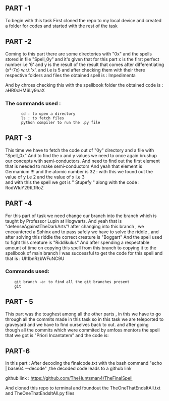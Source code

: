 ## PART -1
 To begin with this task 
             First cloned the repo to my local device and created a folder for codes and started with the rest of the task 
      
## PART -2 
 Coming to this part there are some directories with "0x" and the spells stored in file "Spell_0y"
     and it's given that for this part x is the first perfect number i.e '6' and y is the result of the result that comes after differentiating (x²-7x) w.r.t 'x'. and i.e is 5
 and after checking them with their there respective folders and files the obtained spell is : Impedimenta

And by chross checking this with the spellbook folder the obtained code is :
             aHR0cHM6Ly9naX
            
### The commands used :
           cd : to open a directory 
           ls : to fetch files
           python compiler to run the .py file
           
## PART -3
This time we have to fetch the code out of "0y" directory and a file with "Spell_0x"
    And to find the x and y values we need to once again brushup our concepts with semi-conductors. And need to find out the first element that is needed to make semi-conductors 
   And yeah that element is Germanium !!!
and the atomic number is 32 : with this we found out the value of y i.e 2 and the value of x i.e 3           
       and with this the spell we got is  " Stupefy " along with the code :    RodWIuY29tL1RoZ

## PART -4
For this part of task we need change our branch into the branch which is taught by Professor Lupin at Hogwarts. 
And yeah that is "defenseAgainstTheDarkArts"!
after changing into this branch , we encountered a Sphinx and to pass safely we have to solve the riddle , and after solving this riddle the correct creature is "Boggart" 
And the spell used to fight this creature is "Riddikulus"
     And after spending a respectable amount of time on copying this spell from this branch to copying it to the spellbook of main branch 
     I was successful to get the code for this spell and that is : Uh1bnRzbWFuNC9U
     
### Commands used:
        git branch -a: to find all the git branches present 
        git 
        
        
## PART - 5
  This part was the toughest among all the other parts , in this we have to go through all the commits made in this task 
 so in this task we are teleported to graveyard and we have to find ourselves back to out. and after going though all the commits which were commited by amfoss mentors the spell that we got is "Priori Incantatem" and the code is:
                                       



## PART-6
In this part :
             After decoding the finalcode.txt with the bash command "echo <base64 encodedString> | base64 --decode" ,the decoded code leads to a github link 

 github link : https://github.com/TheHuntsman4/TheFinalSpell

And cloned this repo to terminal and foundout the TheOneThatEndsItAll.txt and TheOneThatEndsItAll.py files





